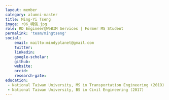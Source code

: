 ```yaml
---
layout: member
category: alumni-master
title: Ming-Yi Tseng
image: r06_明儀.jpg
role: RD Engineer@WeBIM Services | Former MS Student
permalink: 'team/mingtseng'
social:
    email: mailto:mindyplanet@gmail.com
    twitter: 
    linkedin: 
    google-scholar: 
    github: 
    website: 
    orcid: 
    research-gate: 
education:
 - National Taiwan University, MS in Transportation Engineering (2019)
 - National Taiwan University, BS in Civil Engineering (2017)
---
```


